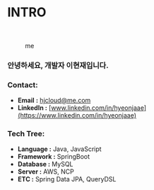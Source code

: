 # INTRO

<figure><img src=".gitbook/assets/이현재 일러 오렌지 얼빡.png" alt=""><figcaption><p>me</p></figcaption></figure>

### 안녕하세요, 개발자 이현재입니다. <a href="#id" id="id"></a>

### Contact:

* **Email** **:** [hjcloud@me.com](https://app.gitbook.com/u/tcVojk2DbJfa8XaC8SfIgFtrECo1)
* **LinkedIn :** [www.linkedin.com/in/hyeonjaae](https://www.linkedin.com/in/hyeonjaae)

### Tech Tree:

* **Language :** Java, JavaScript
* **Framework :** SpringBoot
* **Database :** MySQL
* **Server :** AWS, NCP
* **ETC :** Spring Data JPA, QueryDSL

